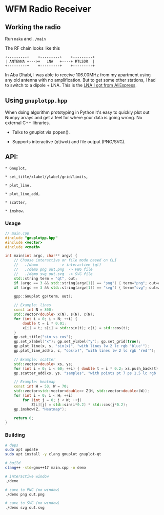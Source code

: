# WFM Radio Receiver

## Working the radio
Run `make` and `./main`

The RF chain looks like this

```
+---------+    +---------+    +---------+
| ANTENNA +--->+   LNA   +----+ RTLSDR  |
+---------+    +---------+    +---------+
```

In Abu Dhabi, I was able to receive 106.00MHz from my apartment using any
old antenna with no amplification. But to get some other stations, I had
to switch to a dipole + LNA. This is the [LNA I got from AliExpress](https://aliexpress.com/item/1005008817399812.html).

## Using `gnuplotpp.hpp`

When doing algorithm prototyping in Python it's easy to quickly plot
out Numpy arrays and get a feel for where your data is going wrong.
No external C++ libraries.

* Talks to gnuplot via popen().

* Supports interactive (qt/wxt) and file output (PNG/SVG).

API:
---

    * Gnuplot,

    * set_title/xlabel/ylabel/grid/limits,

    * plot_line,

    * plot_line_add,

    * scatter,

    * imshow.

### Usage

```cpp
// main.cpp
#include "gnuplotpp.hpp"
#include <vector>
#include <cmath>

int main(int argc, char** argv) {
    // Choose interactive or file mode based on CLI
    //   ./demo          -> interactive (qt)
    //   ./demo png out.png  -> PNG file
    //   ./demo svg out.svg  -> SVG file
    std::string term = "qt", out;
    if (argc == 3 && std::string(argv[1]) == "png") { term="png"; out=argv[2]; }
    if (argc == 3 && std::string(argv[1]) == "svg") { term="svg"; out=argv[2]; }

    gpp::Gnuplot gp(term, out);

    // Example: lines
    const int N = 800;
    std::vector<double> x(N), s(N), c(N);
    for (int i = 0; i < N; ++i) {
        double t = i * 0.01;
        x[i] = t; s[i] = std::sin(t); c[i] = std::cos(t);
    }
    gp.set_title("sin vs cos");
    gp.set_xlabel("x"); gp.set_ylabel("y"); gp.set_grid(true);
    gp.plot_line(x, s, "sin(x)", "with lines lw 2 lc rgb 'blue'");
    gp.plot_line_add(x, c, "cos(x)", "with lines lw 2 lc rgb 'red'");

    // Example: scatter
    std::vector<double> xs, ys;
    for (int i = 0; i < 60; ++i) { double t = i * 0.2; xs.push_back(t); ys.push_back(std::sin(t)+0.1*std::cos(8*t)); }
    gp.scatter_add(xs, ys, "samples", "with points pt 7 ps 1.5 lc rgb 'black'");

    // Example: heatmap
    const int H = 50, W = 70;
    std::vector<std::vector<double>> Z(H, std::vector<double>(W));
    for (int i = 0; i < H; ++i)
        for (int j = 0; j < W; ++j)
            Z[i][j] = std::sin(i*0.2) * std::cos(j*0.2);
    gp.imshow(Z, "Heatmap");

    return 0;
}
```

### Building
```bash
# deps
sudo apt update
sudo apt install -y clang gnuplot gnuplot-qt

# build
clang++ -std=gnu++17 main.cpp -o demo

# interactive window
./demo

# save to PNG (no window)
./demo png out.png

# save to SVG (no window)
./demo svg out.svg
```
